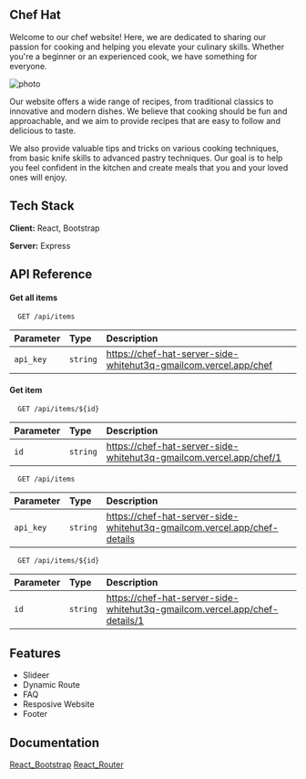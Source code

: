 
## Chef Hat 


Welcome to our chef website! Here, we are dedicated to sharing our passion for cooking and helping you elevate your culinary skills. Whether you're a beginner or an experienced cook, we have something for everyone.

![photo](https://c4.wallpaperflare.com/wallpaper/798/279/820/girl-creative-fire-cook-wallpaper-preview.jpg)

Our website offers a wide range of recipes, from traditional classics to innovative and modern dishes. We believe that cooking should be fun and approachable, and we aim to provide recipes that are easy to follow and delicious to taste.

We also provide valuable tips and tricks on various cooking techniques, from basic knife skills to advanced pastry techniques. Our goal is to help you feel confident in the kitchen and create meals that you and your loved ones will enjoy.




## Tech Stack

**Client:** React, Bootstrap

**Server:** Express


## API Reference

#### Get all items

```http
  GET /api/items
```

| Parameter | Type     | Description                |
| :-------- | :------- | :------------------------- |
| `api_key` | `string` | https://chef-hat-server-side-whitehut3q-gmailcom.vercel.app/chef |


#### Get item

```http
  GET /api/items/${id}
```

| Parameter | Type     | Description                       |
| :-------- | :------- | :-------------------------------- |
| `id`      | `string` | https://chef-hat-server-side-whitehut3q-gmailcom.vercel.app/chef/1 |

```http
  GET /api/items
```

| Parameter | Type     | Description                |
| :-------- | :------- | :------------------------- |
| `api_key` | `string` | https://chef-hat-server-side-whitehut3q-gmailcom.vercel.app/chef-details |

```http
  GET /api/items/${id}
```

| Parameter | Type     | Description                       |
| :-------- | :------- | :-------------------------------- |
| `id`      | `string` | https://chef-hat-server-side-whitehut3q-gmailcom.vercel.app/chef-details/1|




## Features

- Slideer
- Dynamic Route
- FAQ
- Resposive Website
- Footer


## Documentation

[React_Bootstrap](https://react-bootstrap.github.io/)
[React_Router](https://reactrouter.com/en/main)

